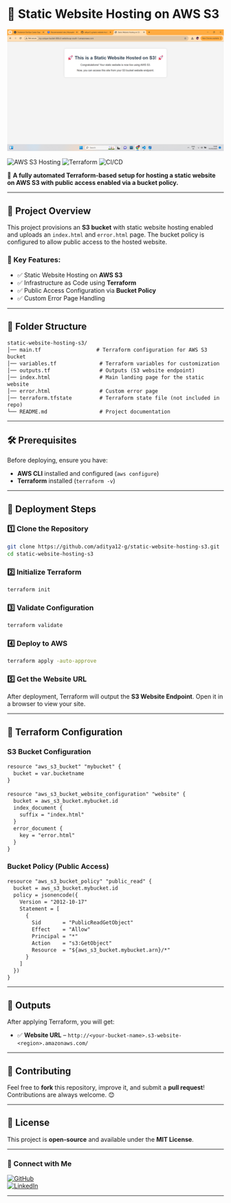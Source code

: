 # 📌 Static Website Hosting on AWS S3

![image alt](https://github.com/aditya12-g/static-website-hosting-s3/blob/main/Screenshot%20(23).png)


![AWS S3 Hosting](https://img.shields.io/badge/AWS-S3-orange?logo=amazonaws&style=flat) ![Terraform](https://img.shields.io/badge/IaC-Terraform-purple?logo=terraform&style=flat) ![CI/CD](https://img.shields.io/badge/Automation-100%25-green?style=flat)

🚀 **A fully automated Terraform-based setup for hosting a static website on AWS S3 with public access enabled via a bucket policy.**

---

## 📸 Project Overview

This project provisions an **S3 bucket** with static website hosting enabled and uploads an `index.html` and `error.html` page. The bucket policy is configured to allow public access to the hosted website.

### 📌 Key Features:

- ✅ Static Website Hosting on **AWS S3**
- ✅ Infrastructure as Code using **Terraform**
- ✅ Public Access Configuration via **Bucket Policy**
- ✅ Custom Error Page Handling

---

## 📂 Folder Structure

```plaintext
static-website-hosting-s3/
│── main.tf                  # Terraform configuration for AWS S3 bucket
│── variables.tf              # Terraform variables for customization
│── outputs.tf                # Outputs (S3 website endpoint)
│── index.html                # Main landing page for the static website
│── error.html                # Custom error page
│── terraform.tfstate         # Terraform state file (not included in repo)
└── README.md                 # Project documentation
```

---

## 🛠 Prerequisites

Before deploying, ensure you have:

- **AWS CLI** installed and configured (`aws configure`)
- **Terraform** installed (`terraform -v`)

---

## 🚀 Deployment Steps

### 1️⃣ Clone the Repository
```sh
git clone https://github.com/aditya12-g/static-website-hosting-s3.git
cd static-website-hosting-s3
```

### 2️⃣ Initialize Terraform
```sh
terraform init
```

### 3️⃣ Validate Configuration
```sh
terraform validate
```

### 4️⃣ Deploy to AWS
```sh
terraform apply -auto-approve
```

### 5️⃣ Get the Website URL
After deployment, Terraform will output the **S3 Website Endpoint**. Open it in a browser to view your site.

---

## 📝 Terraform Configuration

### S3 Bucket Configuration
```hcl
resource "aws_s3_bucket" "mybucket" {
  bucket = var.bucketname
}

resource "aws_s3_bucket_website_configuration" "website" {
  bucket = aws_s3_bucket.mybucket.id
  index_document {
    suffix = "index.html"
  }
  error_document {
    key = "error.html"
  }
}
```

### Bucket Policy (Public Access)
```hcl
resource "aws_s3_bucket_policy" "public_read" {
  bucket = aws_s3_bucket.mybucket.id
  policy = jsonencode({
    Version = "2012-10-17"
    Statement = [
      {
        Sid       = "PublicReadGetObject"
        Effect    = "Allow"
        Principal = "*"
        Action    = "s3:GetObject"
        Resource  = "${aws_s3_bucket.mybucket.arn}/*"
      }
    ]
  })
}
```

---

## 📌 Outputs

After applying Terraform, you will get:

- ✅ **Website URL** – `http://<your-bucket-name>.s3-website-<region>.amazonaws.com/`

---

## 📢 Contributing

Feel free to **fork** this repository, improve it, and submit a **pull request**! Contributions are always welcome. 😊

---

## 📜 License

This project is **open-source** and available under the **MIT License**.

---

### 🚀 Connect with Me

[![GitHub](https://img.shields.io/badge/GitHub-aditya12--g-black?logo=github)](https://github.com/aditya12-g)  
[![LinkedIn](https://img.shields.io/badge/LinkedIn-Aditya-blue?logo=linkedin)](https://www.linkedin.com/in/aditya/)  

---









